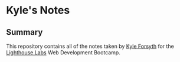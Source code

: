 # Kyle's Notes

## Summary

This repository contains all of the notes taken by [Kyle Forsyth](https://github.com/cupokyle) for the [Lighthouse Labs](https://www.lighthouselabs.ca/) Web Development Bootcamp.
